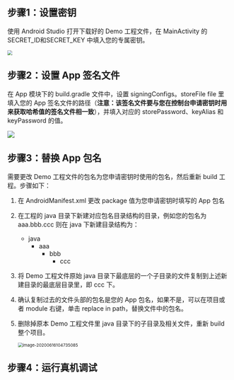 ## 步骤1：设置密钥

使用 Android Studio 打开下载好的 Demo 工程文件，在 MainActivity 的 SECRET_ID和SECRET_KEY 中填入您的专属密钥。

<img src="https://main.qcloudimg.com/raw/e34f31c9afad4eae7a02eeca8c030913.png" style="zoom:70%;" />

## 步骤2：设置 App 签名文件

在 App 模块下的 build.gradle 文件中，设置 signingConfigs。storeFile file 里填入您的 App 签名文件的路径（**注意：该签名文件要与您在控制台申请密钥时用来获取哈希值的签名文件相一致**），并填入对应的 storePassword、keyAlias 和 keyPassword 的值。

![](https://main.qcloudimg.com/raw/ea8f32dbb5d59d735fd425b439333cef.png)

## 步骤3：替换 App 包名

需要更改 Demo 工程文件的包名为您申请密钥时使用的包名，然后重新 build 工程。步骤如下：

1. 在 AndroidManifest.xml 更改 package 值为您申请密钥时填写的 App 包名

2. 在工程的 java 目录下新建对应包名目录结构的目录，例如您的包名为 aaa.bbb.ccc 则在 java 下新建目录结构为：
   - java
      - aaa
         - bbb
            - ccc

3. 将 Demo 工程文件原始 java 目录下最底层的一个子目录的文件复制到上述新建目录的最底层目录里，即 ccc 下。

4. 确认复制过去的文件头部的包名是您的 App 包名，如果不是，可以在项目或者 module 右键，单击 replace in path，替换文件中的包名。

5. 删除掉原本 Demo 工程文件里 java 目录下的子目录及相关文件，重新 build 整个项目。

   <img src="https://main.qcloudimg.com/raw/be756316dcf4b0eef20715bd4a72d8d2.png" alt="image-20200616104735085" style="zoom:67%;" />

## 步骤4：运行真机调试


